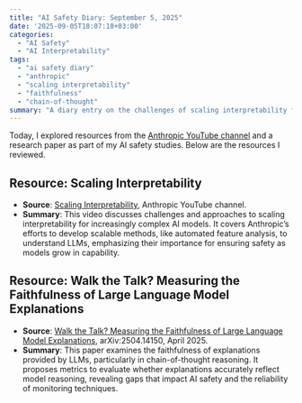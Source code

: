 ```yaml
---
title: "AI Safety Diary: September 5, 2025"
date: '2025-09-05T18:07:18+03:00'
categories:
  - "AI Safety"
  - "AI Interpretability"
tags:
  - "ai safety diary"
  - "anthropic"
  - "scaling interpretability"
  - "faithfulness"
  - "chain-of-thought"
summary: "A diary entry on the challenges of scaling interpretability for complex AI models and methods for measuring the faithfulness of LLM explanations."
---
```


Today, I explored resources from the [Anthropic YouTube channel](https://www.youtube.com/@anthropic-ai) and a research paper as part of my AI safety studies. Below are the resources I reviewed.

## Resource: Scaling Interpretability
- **Source**: [Scaling Interpretability](https://youtu.be/sQar5NNGbw4), Anthropic YouTube channel.
- **Summary**: This video discusses challenges and approaches to scaling interpretability for increasingly complex AI models. It covers Anthropic’s efforts to develop scalable methods, like automated feature analysis, to understand LLMs, emphasizing their importance for ensuring safety as models grow in capability.

## Resource: Walk the Talk? Measuring the Faithfulness of Large Language Model Explanations
- **Source**: [Walk the Talk? Measuring the Faithfulness of Large Language Model Explanations](https://arxiv.org/pdf/2504.14150), arXiv:2504.14150, April 2025.
- **Summary**: This paper examines the faithfulness of explanations provided by LLMs, particularly in chain-of-thought reasoning. It proposes metrics to evaluate whether explanations accurately reflect model reasoning, revealing gaps that impact AI safety and the reliability of monitoring techniques.